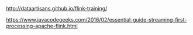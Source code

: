 http://dataartisans.github.io/flink-training/

https://www.javacodegeeks.com/2016/02/essential-guide-streaming-first-processing-apache-flink.html

